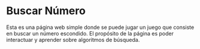 # Buscar Número

Esta es una página web simple donde se puede jugar un juego que consiste en buscar un número escondido.
El propósito de la página es poder interactuar y aprender sobre algoritmos de búsqueda.
